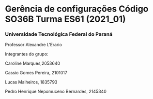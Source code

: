 # Gerência de configurações Código SO36B Turma ES61 (2021_01)

### Universidade Tecnológica Federal do Paraná

Professor Alexandre L'Erario

Integrantes do grupo:

Caroline Marques,2053640

Cassio Gomes Pereira, 2101017

Lucas Malheiros, 1835793

Pedro Henrique Nepomuceno Bernardes, 2145340
